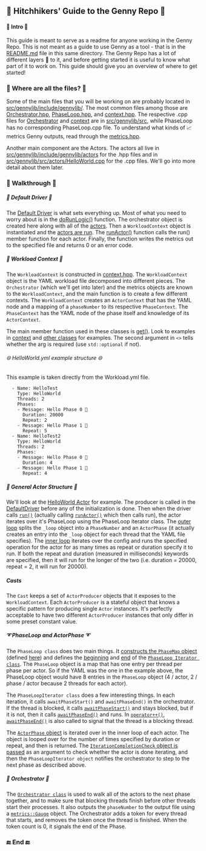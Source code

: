 ## 🚀 Hitchhikers' Guide to the Genny Repo 🚀

#### 🔰 Intro 🔰
This guide is meant to serve as a readme for anyone working in the Genny Repo. This is not meant as a guide to use Genny as a tool - that is in the [README.md](README.md) file in this same directory. The Genny Repo has a lot of different layers 🍰 to it, and before getting started it is useful to know what part of it to work on. This guide should give you an overview of where to get started!

### 📂 Where are all the files? 📂
Some of the main files that you will be working on are probably located in [src/gennylib/include/gennylib/](src/gennylib/include/gennylib). The most common files among those are [Orchestrator.hpp](src/gennylib/include/gennylib/Orchestrator.hpp), [PhaseLoop.hpp](src/gennylib/include/gennylib/PhaseLoop.hpp), and [context.hpp](src/gennylib/include/gennylib/context.hpp). The respective .cpp files for [Orchestrator](src/gennylib/src/Orchestrator.cpp) and [context](src/gennylib/src/context.cpp) are in [src/gennylib/src](src/gennylib/src), while PhaseLoop has no corresponding PhaseLoop.cpp file. To understand what kinds of 📈 metrics Genny outputs, read through the [metrics.hpp](src/gennylib/include/gennylib/metrics.hpp).

Another main component are the Actors. The actors all live in [src/gennylib/include/gennylib/actors](src/gennylib/include/gennylib/actors) for the .hpp files and in [src/gennylib/src/actors/HelloWorld.cpp](src/gennylib/src/actors/HelloWorld.cpp) for the .cpp files. We'll go into more detail about them later.

### 📜 Walkthrough 📜

##### 🚗 Default Driver 🚗
The [Default Driver](src/driver/src/DefaultDriver.cpp) is what sets everything up. Most of what you need to worry about is in the [doRunLogic()](src/driver/src/DefaultDriver.cpp#L73-L144) function. The orchestrator object is created here along with all of the [actors](src/driver/src/DefaultDriver.cpp#L85-L93). Then a `WorkloadContext` object is instantiated and the [actors are run](src/driver/src/DefaultDriver.cpp#L125). The [runActor()](src/driver/src/DefaultDriver.cpp#L52-L71) function calls the run() member function for each actor. Finally, the function writes the metrics out to the specified file and returns 0 or an error code. 

##### 👷 Workload Context 👷
The `WorkloadContext` is constructed in [context.hpp](src/gennylib/include/gennylib/context.hpp). The `WorkloadContext` object is the YAML workload file decomposed into different pieces. The `Orchestrator` (which we'll get into later) and the metrics objects are known to the `WorkloadContext`, and the main function is to create a few different contexts. The `WorkloadContext` creates an `ActorContext` that has the YAML node and a mapping of a `phaseNumber` to its respective `PhaseContext`. The `PhaseContext` has the YAML node of the phase itself and knowledge of its `ActorContext`. 

The main member function used in these classes is [get()](src/gennylib/include/gennylib/context.hpp#L284-L286). Look to examples in [context](src/gennylib/include/gennylib/context.hpp#L585) and [other classes](src/gennylib/include/gennylib/PhaseLoop.hpp#L67-L68) for examples. The second argument in `<>` tells whether the arg is required (use `std::optional` if not). 

###### 🌐 HelloWorld.yml example structure 🌐
This example is taken directly from the Workload.yml file.
```
  - Name: HelloTest
    Type: HelloWorld
    Threads: 2
    Phases:
    - Message: Hello Phase 0 🐳
      Duration: 20000
      Repeat: 2
    - Message: Hello Phase 1 👬
      Repeat: 5
  - Name: HelloTest2
    Type: HelloWorld
    Threads: 2
    Phases:
    - Message: Hello Phase 0 🐳
      Duration: 4
    - Message: Hello Phase 1 👬
      Repeat: 4
```

##### 💃 General Actor Structure 💃 
We'll look at the [HelloWorld Actor](src/gennylib/src/actors/HelloWorld.cpp) for example. The producer is called in the [DefaultDriver](src/driver/src/DefaultDriver.cpp) before any of the initialization is done. Then when the driver calls [`run()`](src/driver/src/DefaultDriver.cpp#L56) (actually calling [`runActor()`](src/driver/src/DefaultDriver.cpp#L52-L71) which then calls run), the actor iterates over it's PhaseLoop using the PhaseLoop iterator class. The [outer loop](src/gennylib/src/actors/HelloWorld.cpp#L14) splits the `_loop` object into a `PhaseNumber` and an `ActorPhase` (it actually creates an entry into the `_loop` object for each thread that the YAML file specifies). The [inner loop](src/gennylib/src/actors/HelloWorld.cpp#L15) iterates over the config and runs the specified operation for the actor for as many times as repeat or duration specify it to run. If both the repeat and duration (measured in milliseconds) keywords are specified, then it will run for the longer of the two (i.e. duration = 20000, repeat = 2, it will run for 20000).

##### Casts
The `Cast` keeps a set of `ActorProducer` objects that it exposes to the `WorkloadContext`. Each
`ActorProducer` is a stateful object that knows a specific pattern for producing single `Actor`
instances. It's perfectly acceptable to have two different `ActorProducer` instances that only
differ in some preset constant value.

##### ➰ PhaseLoop and ActorPhase ➰
The `PhaseLoop class` does two main things. It [constructs the `PhaseMap` object](src/gennylib/include/gennylib/PhaseLoop.hpp#L526-L555) (defined [here](src/gennylib/include/gennylib/PhaseLoop.hpp#L314)) and defines the [beginning](src/gennylib/include/gennylib/PhaseLoop.hpp#L516-L518) and [end](src/gennylib/include/gennylib/PhaseLoop.hpp#L520-L522) of the [`PhaseLoop Iterator class`](src/gennylib/include/gennylib/PhaseLoop.hpp#L329-L433). The `PhaseLoop` object is a map that has one entry per thread per phase per actor. So if the YAML was the one in the example above, the PhaseLoop object would have 8 entries in the `PhaseLoop` object (4 / actor, 2 / phase / actor because 2 threads for each actor). 

The `PhaseLoopIterator class` does a few interesting things. In each iteration, it calls `awaitPhaseStart()` and `awaitPhaseEnd()` in the orchestrator. If the thread is blocked, it calls [`awaitPhaseStart()`](src/gennylib/include/gennylib/PhaseLoop.hpp#L344) and stays blocked, but if it is not, then it calls [`awaitPhaseEnd()`](src/gennylib/include/gennylib/PhaseLoop.hpp#L346) and runs. In [`operator++()`](src/gennylib/include/gennylib/PhaseLoop.hpp#L364-L370), [`awaitPhaseEnd()`](src/gennylib/include/gennylib/PhaseLoop.hpp#L369) is also called to signal that the thread is a blocking thread. 

 The [`ActorPhase` object](src/gennylib/include/gennylib/PhaseLoop.hpp#L220-L307) is iterated over in the inner loop of each actor. The object is looped over for the number of times specified by duration or repeat, and then is returned. The [`IterationCompletionCheck` object is passed](src/gennylib/include/gennylib/PhaseLoop.hpp#L252) as an argument to check whether the actor is done iterating, and then the `PhaseLoopIterator object` notifies the orchestrator to step to the next phase as described above. 

##### 🎼 Orchestrator 🎼
The [`Orchestrator class`](src/gennylib/include/gennylib/Orchestrator.hpp) is used to walk all of the actors to the next phase together, and to make sure that blocking threads finish before other threads start their processes. It also outputs the `phaseNumber` to the output file using a [`metrics::Gauge`](src/gennylib/include/gennylib/Orchestrator.hpp#L95) object. The Orchestrator adds a token for every thread that starts, and removes the token once the thread is finished. When the token count is 0, it signals the end of the Phase. 

### 🔚 End 🔚
